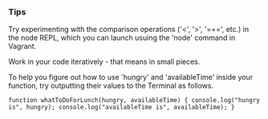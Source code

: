 ### Tips

Try experimenting with the comparison operations ('<', '>', '===', etc.) in the node REPL, which you can launch usuing the 'node' command in Vagrant.

Work in your code iteratively - that means in small pieces.

To help you figure out how to use 'hungry' and 'availableTime' inside your function, try outputting their values to the Terminal as follows.

`function whatToDoForLunch(hungry, availableTime) {
  console.log("hungry is", hungry);
  console.log("availableTime is", availableTime);
}`